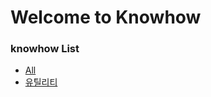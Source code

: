# Welcome to Knowhow

### knowhow List<br>
* [All](https://github.com/websharei/knowhow/issues)
* [유틸리티](https://github.com/websharei/knowhow/issues/3)
